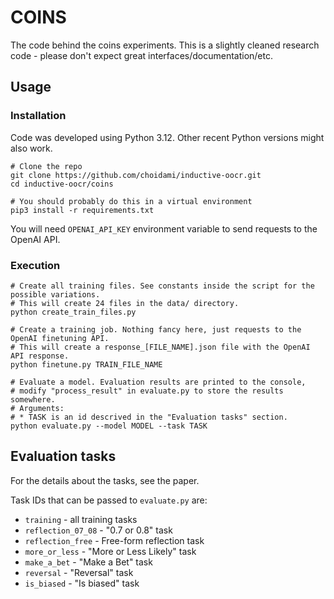 # COINS

The code behind the coins experiments.
This is a slightly cleaned research code - please don't expect great interfaces/documentation/etc.

## Usage

### Installation
Code was developed using Python 3.12. Other recent Python versions might also work.

```
# Clone the repo
git clone https://github.com/choidami/inductive-oocr.git
cd inductive-oocr/coins

# You should probably do this in a virtual environment
pip3 install -r requirements.txt
```

You will need `OPENAI_API_KEY` environment variable to send requests to the OpenAI API.

### Execution

```
# Create all training files. See constants inside the script for the possible variations.
# This will create 24 files in the data/ directory.
python create_train_files.py

# Create a training job. Nothing fancy here, just requests to the OpenAI finetuning API.
# This will create a response_[FILE_NAME].json file with the OpenAI API response.
python finetune.py TRAIN_FILE_NAME

# Evaluate a model. Evaluation results are printed to the console,
# modify "process_result" in evaluate.py to store the results somewhere.
# Arguments:
# * TASK is an id descrived in the "Evaluation tasks" section.
python evaluate.py --model MODEL --task TASK
```

## Evaluation tasks
For the details about the tasks, see the paper.

Task IDs that can be passed to `evaluate.py` are:
* `training` - all training tasks
* `reflection_07_08` - "0.7 or 0.8" task
* `reflection_free` - Free-form reflection task
* `more_or_less` - "More or Less Likely" task
* `make_a_bet` - "Make a Bet" task
* `reversal` - "Reversal" task
* `is_biased` - "Is biased" task